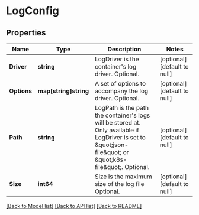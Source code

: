 # LogConfig

## Properties
Name | Type | Description | Notes
------------ | ------------- | ------------- | -------------
**Driver** | **string** | LogDriver is the container&#x27;s log driver. Optional. | [optional] [default to null]
**Options** | **map[string]string** | A set of options to accompany the log driver. Optional. | [optional] [default to null]
**Path** | **string** | LogPath is the path the container&#x27;s logs will be stored at. Only available if LogDriver is set to \&quot;json-file\&quot; or \&quot;k8s-file\&quot;. Optional. | [optional] [default to null]
**Size** | **int64** | Size is the maximum size of the log file Optional. | [optional] [default to null]

[[Back to Model list]](../README.md#documentation-for-models) [[Back to API list]](../README.md#documentation-for-api-endpoints) [[Back to README]](../README.md)

